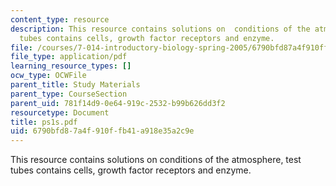 ```yaml
---
content_type: resource
description: This resource contains solutions on  conditions of the atmosphere, test
  tubes contains cells, growth factor receptors and enzyme.
file: /courses/7-014-introductory-biology-spring-2005/6790bfd87a4f910ffb41a918e35a2c9e_ps1s.pdf
file_type: application/pdf
learning_resource_types: []
ocw_type: OCWFile
parent_title: Study Materials
parent_type: CourseSection
parent_uid: 781f14d9-0e64-919c-2532-b99b626dd3f2
resourcetype: Document
title: ps1s.pdf
uid: 6790bfd8-7a4f-910f-fb41-a918e35a2c9e
---
```

This resource contains solutions on  conditions of the atmosphere, test tubes contains cells, growth factor receptors and enzyme.

